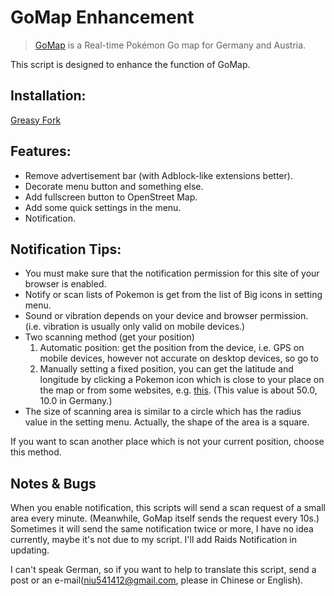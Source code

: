 # GoMap Enhancement

> [GoMap](https://gomap.eu) is a Real-time Pokémon Go map for Germany and Austria.

This script is designed to enhance the function of GoMap.
## Installation:
[Greasy Fork](https://greasyfork.org/scripts/33147)

## Features:

- Remove advertisement bar (with Adblock-like extensions better).
- Decorate menu button and something else.
- Add fullscreen button to OpenStreet Map.
- Add some quick settings in the menu.
- Notification.

## Notification Tips:

- You must make sure that the notification permission for this site of your browser is enabled.
- Notify or scan lists of Pokemon is get from the list of Big icons in setting menu.
- Sound or vibration depends on your device and browser permission. (i.e.  vibration is usually only valid on mobile devices.)
- Two scanning method (get your position)
  1. Automatic position: get the position from the device, i.e. GPS on mobile devices,  however not accurate on desktop devices, so go to 
  2. Manually setting a fixed position, you can get the latitude and longitude by clicking a Pokemon icon which is close to your place on the map or from some websites, e.g. [this](https://www.gps-coordinates.org/). 
(This value is about 50.0, 10.0 in Germany.) 
- The size of scanning area is similar to a circle which has the radius value in the setting menu. Actually, the shape of the area is a square.

If you want to scan another place which is not your current position,  choose this method.

## Notes & Bugs

When you enable notification, this scripts will send a scan request of a small area every minute. (Meanwhile, GoMap itself sends the request every 10s.) Sometimes it will send the same notification twice or more, I have no idea currently, maybe it's not due to my script.
I'll add Raids Notification in updating.

I can't speak German,  so if you want to help to translate this script, send a post or an e-mail(niu541412@gmail.com, please in Chinese or English).

